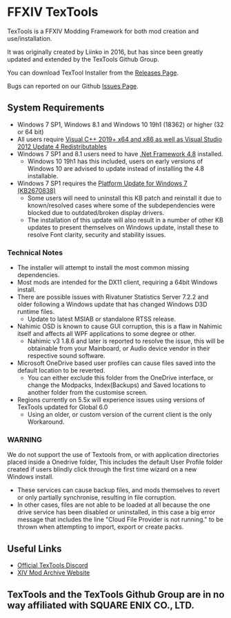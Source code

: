 # FFXIV TexTools

TexTools is a FFXIV Modding Framework for both mod creation and use/installation. 

It was originally created by Liinko in 2016, but has since been greatly updated and extended by the TexTools Github Group.


You can download TexTool Installer from the [Releases Page](https://github.com/TexTools/FFXIV_TexTools_UI/releases).

Bugs can reported on our Github [Issues Page](https://github.com/TexTools/FFXIV_TexTools_UI/issues).


## System Requirements

- Windows 7 SP1, Windows 8.1 and Windows 10 19h1 (18362) or higher (32 or 64 bit)
- All users require [Visual C++ 2019+ x64 and x86 as well as Visual Studio 2012 Update 4 Redistributables](https://docs.microsoft.com/en-us/cpp/windows/latest-supported-vc-redist?view=msvc-170)
- Windows 7 SP1 and 8.1 users need to have [.Net Framework 4.8](https://dotnet.microsoft.com/download/dotnet-framework/net48) installed.
  - Windows 10 19h1 has this included, users on early versions of Windows 10 are advised to update instead of installing the 4.8 installable. 
- Windows 7 SP1 requires the [Platform Update for Windows 7 (KB2670838)](https://www.microsoft.com/en-au/download/details.aspx?id=36805)
  - Some users will need to uninstall this KB patch and reinstall it due to known/resolved cases where some of the subdependencies were blocked due to outdated/broken display drivers.
  - The installation of this update will also result in a number of other KB updates to present themselves on Windows update, install these to resolve Font clarity, security and stability issues.

### Technical Notes

- The installer will attempt to install the most common missing dependencies.
- Most mods are intended for the DX11 client, requiring a 64bit Windows install.
- There are possible issues with Rivatuner Statistics Server 7.2.2 and older following a Windows update that has changed Windows D3D runtime files. 
  - Update to latest MSIAB or standalone RTSS release.
- Nahimic OSD is known to cause GUI corruption, this is a flaw in Nahimic itself and affects all WPF applications to some degree or other.
  - Nahimic v3 1.8.6 and later is reported to resolve the issue, this will be obtainable from your Mainboard, or Audio device vendor in their respective sound software.
- Microsoft OneDrive based user profiles can cause files saved into the default location to be reverted. 
  - You can either exclude this folder from the OneDrive interface, or change the Modpacks, Index(Backups) and Saved locations to another folder from the customise screen.
- Regions currently on 5.5x will experience issues using versions of TexTools updated for Global 6.0
  - Using an older, or custom version of the current client is the only Workaround.
  
### WARNING

We do not support the use of Textools from, or with application directories placed inside a Onedrive folder, This includes the default User Profile folder created if users blindly click through the first time wizard on a new Windows install.

- These services can cause backup files, and mods themselves to revert or only partially synchronise, resulting in file corruption.
- In other cases, files are not able to be loaded at all because the one drive service has been disabled or uninstalled, in this case a big error message that includes the line "Cloud File Provider is not running." to be thrown when attempting to import, export or create packs.

## Useful Links
- [Official TexTools Discord](https://discord.gg/ffxivtextools)
- [XIV Mod Archive Website](https://www.xivmodarchive.com/)


## TexTools and the TexTools Github Group are in no way affiliated with SQUARE ENIX CO., LTD.
